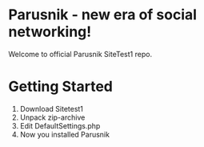 # Parusnik - new era of social networking!
Welcome to official Parusnik SiteTest1 repo.
# Getting Started
1. Download Sitetest1
2. Unpack zip-archive
3. Edit DefaultSettings.php
4. Now you installed Parusnik
